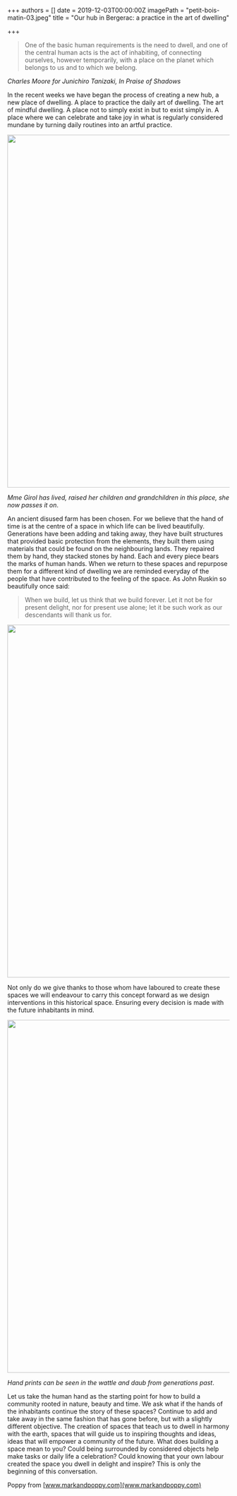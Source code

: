 +++
authors = []
date = 2019-12-03T00:00:00Z
imagePath = "petit-bois-matin-03.jpeg"
title = "Our hub in Bergerac: a practice in the art of dwelling"

+++
> One of the basic human requirements is the need to dwell, and one of the central human acts is the act of inhabiting, of connecting ourselves, however temporarily, with a place on the planet which belongs to us and to which we belong.

_Charles Moore for Junichiro Tanizaki, In Praise of Shadows_

In the recent weeks we have began the process of creating a new hub, a new place of dwelling. A place to practice the daily art of dwelling. The art of mindful dwelling. A place not to simply exist in but to exist simply in. A place where we can celebrate and take joy in what is regularly considered mundane by turning daily routines into an artful practice.

<img src="/images/girol-sylvie.png" width="800">


_Mme Girol has lived, raised her children and grandchildren in this place, she now passes it on_.

An ancient disused farm has been chosen. For we believe that the hand of time is at the centre of a space in which life can be lived beautifully. Generations have been adding and taking away, they have built structures that provided basic protection from the elements, they built them using materials that could be found on the neighbouring lands. They repaired them by hand, they stacked stones by hand. Each and every piece bears the marks of human hands. When we return to these spaces and repurpose them for a different kind of dwelling we are reminded everyday of the people that have contributed to the feeling of the space. As John Ruskin so beautifully once said:

> When we build, let us think that we build forever. Let it not be for present delight, nor for present use alone; let it be such work as our descendants will thank us for.

<img src="/images/petit-bois-matin-02.png" width="800">

Not only do we give thanks to those whom have laboured to create these spaces we will endeavour to carry this concept forward as we design interventions in this historical space. Ensuring every decision is made with the future inhabitants in mind.

<img src="/images/petit-bois-matin.png" width="800">

_Hand prints can be seen in the wattle and daub from generations past_.

Let us take the human hand as the starting point for how to build a community rooted in nature, beauty and time. We ask what if the hands of the inhabitants continue the story of these spaces? Continue to add and take away in the same fashion that has gone before, but with a slightly different objective. The creation of spaces that teach us to dwell in harmony with the earth, spaces that will guide us to inspiring thoughts and ideas, ideas that will empower a community of the future. What does building a space mean to you? Could being surrounded by considered objects help make tasks or daily life a celebration? Could knowing that your own labour created the space you dwell in delight and inspire? This is only the beginning of this conversation.

Poppy from [www.markandpoppy.com](www.markandpoppy.com)